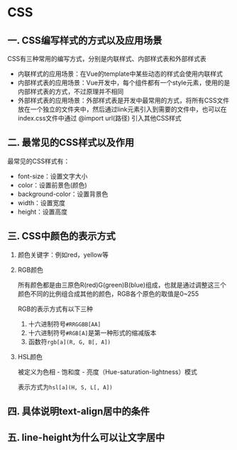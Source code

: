 # CSS

## 一. CSS编写样式的方式以及应用场景

CSS有三种常用的编写方式，分别是内联样式、内部样式表和外部样式表

* 内联样式的应用场景：在Vue的template中某些动态的样式会使用内联样式
* 内部样式表的应用场景：Vue开发中，每个组件都有一个style元素，使用的是内部样式表的方式，不过原理并不相同
* 外部样式表的应用场景：外部样式表是开发中最常用的方式，将所有CSS文件放在一个独立的文件夹中，然后通过link元素引入到需要的文件中，也可以在index.css文件中通过 @import url(路径) 引入其他CSS样式

## 二. 最常见的CSS样式以及作用

最常见的CSS样式有：

* font-size：设置文字大小
* color：设置前景色(颜色)
* background-color：设置背景色
* width：设置宽度
* height：设置高度

## 三. CSS中颜色的表示方式

1. 颜色关键字：例如red，yellow等

2. RGB颜色

   所有颜色都是由三原色R(red)G(green)B(blue)组成，也就是通过调整这三个颜色不同的比例组合成其他的颜色，RGB各个原色的取值是0~255

   RGB的表示方式有以下三种

   1. 十六进制符号`#RRGGBB[AA]`
   2. 十六进制符号`#RGB[A]`是第一种形式的缩减版本
   3. 函数符`rgb[a](R, G, B[, A])`

3. HSL颜色

   被定义为色相 - 饱和度 - 亮度（Hue-saturation-lightness）模式
   
   表示方式为`hsl[a](H, S, L[, A])`

## 四. 具体说明text-align居中的条件



## 五. line-height为什么可以让文字居中
